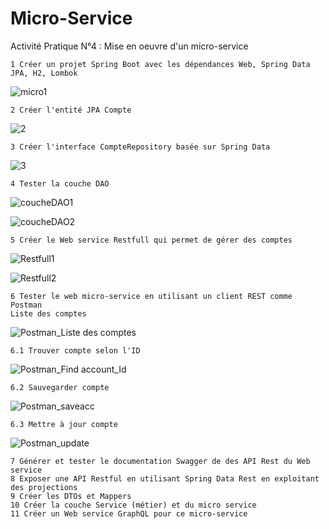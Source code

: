# Micro-Service
Activité Pratique N°4 : Mise en oeuvre d'un micro-service


    1 Créer un projet Spring Boot avec les dépendances Web, Spring Data JPA, H2, Lombok
    
![micro1](https://github.com/YassineOurara/Micro-Service/assets/101317995/c075ddc1-34c3-4372-bc89-c1188ae7be7d)



    2 Créer l'entité JPA Compte
 
 ![2](https://github.com/YassineOurara/Micro-Service/assets/101317995/f3878b79-a21e-414e-99e2-7b35d4d06807)


    3 Créer l'interface CompteRepository basée sur Spring Data
    
![3](https://github.com/YassineOurara/Micro-Service/assets/101317995/5fc11de3-95a1-4c49-9cd5-46fdaec8b4af)

    
    4 Tester la couche DAO
    
![coucheDAO1](https://github.com/YassineOurara/Micro-Service/assets/101317995/1b850894-1eb2-4b4f-8d9f-16a26ecd1bcd)

![coucheDAO2](https://github.com/YassineOurara/Micro-Service/assets/101317995/9e1c4f3f-0b31-415d-a98f-e831619dd065)

    5 Créer le Web service Restfull qui permet de gérer des comptes
![Restfull1](https://github.com/YassineOurara/Micro-Service/assets/101317995/31116b26-0e9a-450e-b733-e27a9816e65d)

![Restfull2](https://github.com/YassineOurara/Micro-Service/assets/101317995/74022e30-bb9e-429d-9713-9cbba0d61da3)

    6 Tester le web micro-service en utilisant un client REST comme Postman
    Liste des comptes 
![Postman_Liste des comptes](https://github.com/YassineOurara/Micro-Service/assets/101317995/b46d93b2-73dc-47d9-8c45-25cd5e7d9bcc)

    6.1 Trouver compte selon l'ID

![Postman_Find account_Id](https://github.com/YassineOurara/Micro-Service/assets/101317995/50faba4b-e0d4-4f0d-9667-95bb47d242da)

    6.2 Sauvegarder compte

    
![Postman_saveacc](https://github.com/YassineOurara/Micro-Service/assets/101317995/5a7a7179-bc76-4078-9d4f-2763cb99079a)

    6.3 Mettre à jour compte
    
![Postman_update](https://github.com/YassineOurara/Micro-Service/assets/101317995/cf26ef1e-fb88-401a-8ad2-d6a73bdd22fb)




    
    
    7 Générer et tester le documentation Swagger de des API Rest du Web service
    8 Exposer une API Restful en utilisant Spring Data Rest en exploitant des projections
    9 Créer les DTOs et Mappers
    10 Créer la couche Service (métier) et du micro service
    11 Créer un Web service GraphQL pour ce micro-service
